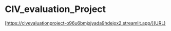# ClV_evaluation_Project


[https://clvevaluationproject-o96u6bmjxjyada9hdejox2.streamlit.app/](URL)
